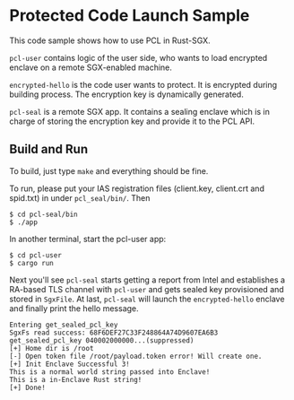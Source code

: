 # Protected Code Launch Sample

This code sample shows how to use PCL in Rust-SGX.

`pcl-user` contains logic of the user side, who wants to load encrypted enclave on a remote SGX-enabled machine.

`encrypted-hello` is the code user wants to protect. It is encrypted during building process. The encryption key is dynamically generated.

`pcl-seal` is a remote SGX app. It contains a sealing enclave which is in charge of storing the encryption key and provide it to the PCL API.

## Build and Run

To build, just type `make` and everything should be fine.

To run, please put your IAS registration files (client.key, client.crt and spid.txt) in under `pcl_seal/bin/`. Then

```
$ cd pcl-seal/bin
$ ./app
```

In another terminal, start the pcl-user app:

```
$ cd pcl-user
$ cargo run
```

Next you'll see `pcl-seal` starts getting a report from Intel and establishes a RA-based TLS channel with `pcl-user` and gets sealed key provisioned and stored in `SgxFile`. At last, `pcl-seal` will launch the `encrypted-hello` enclave and finally print the hello message.

```
Entering get_sealed_pcl_key
SgxFs read success: 68F6DEF27C33F248864A74D9607EA6B3
get_sealed_pcl_key 040002000000...(suppressed)
[+] Home dir is /root
[-] Open token file /root/payload.token error! Will create one.
[+] Init Enclave Successful 3!
This is a normal world string passed into Enclave!
This is a in-Enclave Rust string!
[+] Done!
```
